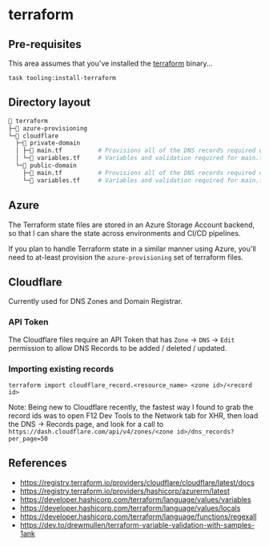 # terraform

## Pre-requisites

This area assumes that you've installed the [terraform](https://developer.hashicorp.com/terraform/downloads) binary...

```shell
task tooling:install-terraform
```

## Directory layout

```sh
📂 terraform
├─📁 azure-provisioning
└─📁 cloudflare
  ├─📁 private-domain
  │ ├─📄 main.tf          # Provisions all of the DNS records required under my private domain
  │ └─📄 variables.tf     # Variables and validation required for main.tf to function properly
  └─📁 public-domain
    ├─📄 main.tf          # Provisions all of the DNS records required under my public domain
    └─📄 variables.tf     # Variables and validation required for main.tf to function properly
```

## Azure

The Terraform state files are stored in an Azure Storage Account backend, so that I can share the state across environments and CI/CD pipelines.

If you plan to handle Terraform state in a similar manner using Azure, you'll need to at-least provision the `azure-provisioning` set of terraform files.

## Cloudflare

Currently used for DNS Zones and Domain Registrar.

### API Token

The Cloudflare files require an API Token that has `Zone` -> `DNS` -> `Edit` permission to allow DNS Records to be added / deleted / updated.

### Importing existing records

```shell
terraform import cloudflare_record.<resource_name> <zone id>/<record id>
```

Note: Being new to Cloudflare recently, the fastest way I found to grab the record ids was to open F12 Dev Tools to the Network tab for XHR, then load the DNS -> Records page, and look for a call to `https://dash.cloudflare.com/api/v4/zones/<zone id>/dns_records?per_page=50`

## References

* https://registry.terraform.io/providers/cloudflare/cloudflare/latest/docs
* https://registry.terraform.io/providers/hashicorp/azurerm/latest
* https://developer.hashicorp.com/terraform/language/values/variables
* https://developer.hashicorp.com/terraform/language/values/locals
* https://developer.hashicorp.com/terraform/language/functions/regexall
* https://dev.to/drewmullen/terraform-variable-validation-with-samples-1ank
